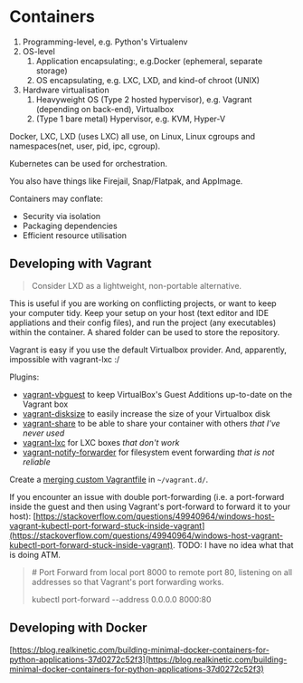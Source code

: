 # Containers

1. Programming-level, e.g. Python's Virtualenv
2. OS-level
   1. Application encapsulating:, e.g.Docker \(ephemeral, separate storage\)
   2. OS encapsulating, e.g. LXC, LXD, and kind-of chroot \(UNIX\)
3. Hardware virtualisation
   1. Heavyweight OS \(Type 2 hosted hypervisor\), e.g. Vagrant \(depending on back-end\), Virtualbox
   2. \(Type 1 bare metal\) Hypervisor, e.g. KVM, Hyper-V

Docker, LXC, LXD \(uses LXC\) all use, on Linux, Linux cgroups and namespaces\(net, user, pid, ipc, cgroup\).

Kubernetes can be used for orchestration.

You also have things like Firejail, Snap/Flatpak, and AppImage.

Containers may conflate:

* Security via isolation
* Packaging dependencies
* Efficient resource utilisation

## Developing with Vagrant

> Consider LXD as a lightweight, non-portable alternative.

This is useful if you are working on conflicting projects, or want to keep your computer tidy. Keep your setup on your host \(text editor and IDE appliations and their config files\), and run the project \(any executables\) within the container. A shared folder can be used to store the repository.

Vagrant is easy if you use the default Virtualbox provider. And, apparently, impossible with vagrant-lxc :/

Plugins:

* [vagrant-vbguest](https://github.com/dotless-de/vagrant-vbguest) to keep VirtualBox's Guest Additions up-to-date on the Vagrant box
* [vagrant-disksize](https://github.com/sprotheroe/vagrant-disksize/) to easily increase the size of your Virtualbox disk
* [vagrant-share](https://www.vagrantup.com/docs/share/) to be able to share your container with others _that I've never used_
* [vagrant-lxc](https://github.com/fgrehm/vagrant-lxc/) for LXC boxes _that don't work_
* [vagrant-notify-forwarder](https://github.com/mhallin/vagrant-notify-forwarder/) for filesystem event forwarding _that is_ _not reliable_

Create a [merging custom Vagrantfile](https://www.vagrantup.com/docs/vagrantfile/) in `~/vagrant.d/`.

If you encounter an issue with double port-forwarding \(i.e. a port-forward inside the guest and then using Vagrant's port-forward to forward it to your host\): [https://stackoverflow.com/questions/49940964/windows-host-vagrant-kubectl-port-forward-stuck-inside-vagrant](https://stackoverflow.com/questions/49940964/windows-host-vagrant-kubectl-port-forward-stuck-inside-vagrant). TODO: I have no idea what that is doing ATM.

> \# Port Forward from local port 8000 to remote port 80, listening on all addresses so that Vagrant's port forwarding works.
>
> kubectl port-forward --address 0.0.0.0 8000:80

## Developing with Docker

[https://blog.realkinetic.com/building-minimal-docker-containers-for-python-applications-37d0272c52f3](https://blog.realkinetic.com/building-minimal-docker-containers-for-python-applications-37d0272c52f3)

